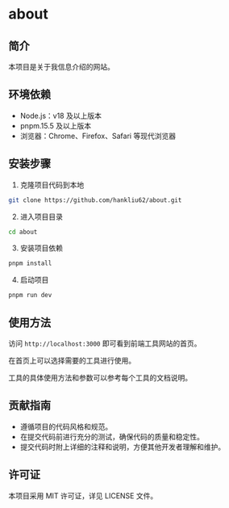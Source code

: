 # about

## 简介

本项目是关于我信息介绍的网站。

## 环境依赖

- Node.js：v18 及以上版本
- pnpm.15.5 及以上版本
- 浏览器：Chrome、Firefox、Safari 等现代浏览器

## 安装步骤

1. 克隆项目代码到本地

```bash
git clone https://github.com/hankliu62/about.git
```

2. 进入项目目录

```bash
cd about
```

3. 安装项目依赖

```bash
pnpm install
```

4. 启动项目

```bash
pnpm run dev
```

## 使用方法

访问 `http://localhost:3000` 即可看到前端工具网站的首页。

在首页上可以选择需要的工具进行使用。

工具的具体使用方法和参数可以参考每个工具的文档说明。

## 贡献指南

- 遵循项目的代码风格和规范。
- 在提交代码前进行充分的测试，确保代码的质量和稳定性。
- 提交代码时附上详细的注释和说明，方便其他开发者理解和维护。

## 许可证

本项目采用 MIT 许可证，详见 LICENSE 文件。
